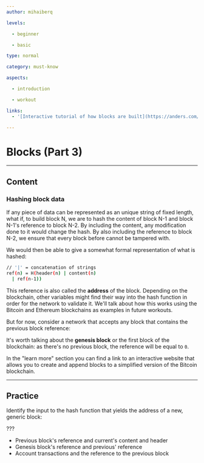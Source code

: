 ```yaml
---
author: mihaiberq

levels:

  - beginner

  - basic

type: normal

category: must-know

aspects:

  - introduction

  - workout

links:
  - '[Interactive tutorial of how blocks are built](https://anders.com/blockchain/)'

---
```

# Blocks (Part 3)

---
## Content

### Hashing block data
             	
If any piece of data can be represented as an unique string of fixed length, what if, to build block N, we are to hash the content of block N-1 and block N-1's reference to block N-2. By including the content, any modification done to it would change the hash. By also including the reference to block N-2, we ensure that every block before cannot be tampered with.
             	
We would then be able to give a somewhat formal representation of what is hashed:
             	
```bash
// '|' = concatenation of strings
ref(n) = H(header(n) | content(n)
  | ref(n-1))
```
             	
This reference is also called the **address** of the block. Depending on the blockchain, other variables might find their way into the hash function in order for the network to validate it. We'll talk about how this works using the Bitcoin and Ethereum blockchains as examples in future workouts.
             	
But for now, consider a network that accepts any block that contains the previous block reference:
                             	
It's worth talking about the **genesis block** or the first block of the blockchain: as there's no previous block, the reference will be equal to `0`.
             	
In the "learn more" section you can find a link to an interactive website that allows you to create and append blocks to a simplified version of the Bitcoin blockchain.


---
## Practice

Identify the input to the hash function that yields the address of a new, generic block:
             	
???
             	
* Previous block's reference and current's content and header
* Genesis block's reference and previous' reference
* Account transactions and the reference to the previous block


